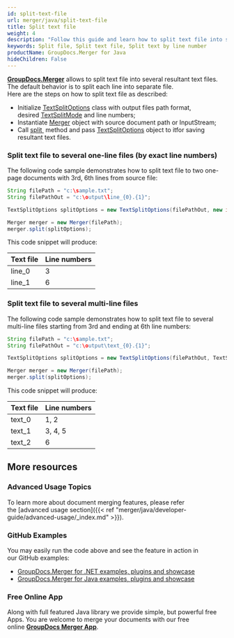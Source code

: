 ```yaml
---
id: split-text-file
url: merger/java/split-text-file
title: Split text file
weight: 4
description: "Follow this guide and learn how to split text file into several resultant files using GroupDocs.Merger for Java API."
keywords: Split file, Split text file, Split text by line number
productName: GroupDocs.Merger for Java
hideChildren: False
---
```

[**GroupDocs.Merger**](https://products.groupdocs.com/merger/java) allows to split text file into several resultant text files. The default behavior is to split each line into separate file.  
Here are the steps on how to split text file as described:

*   Initialize [TextSplitOptions](https://apireference.groupdocs.com/java/merger/com.groupdocs.merger.domain.options/TextSplitOptions) class with output files path format, desired [TextSplitMode](https://apireference.groupdocs.com/java/merger/com.groupdocs.merger.domain.options/TextSplitMode) and line numbers;
*   Instantiate [Merger](https://apireference.groupdocs.com/java/merger/com.groupdocs.merger/Merger) object with source document path or InputStream;
*   Call [split ](https://apireference.groupdocs.com/java/merger/com.groupdocs.merger/Merger#split(com.groupdocs.merger.domain.options.interfaces.ITextSplitOptions)) method and pass [TextSplitOptions](https://apireference.groupdocs.com/java/merger/com.groupdocs.merger.domain.options/TextSplitOptions) object to itfor saving resultant text files.

### Split text file to several one-line files (by exact line numbers)

The following code sample demonstrates how to split text file to two one-page documents with 3rd, 6th lines from source file:

```java
String filePath = "c:\sample.txt";
String filePathOut = "c:\output\line_{0}.{1}";

TextSplitOptions splitOptions = new TextSplitOptions(filePathOut, new int[] { 3, 6 });

Merger merger = new Merger(filePath);
merger.split(splitOptions);
```

This code snippet will produce:

| Text file | Line numbers |
| --- | --- |
| line_0 | 3 |
| line_1 | 6 |

### Split text file to several multi-line files 

The following code sample demonstrates how to split text file to several multi-line files starting from 3rd and ending at 6th line numbers:

```java
String filePath = "c:\sample.txt";
String filePathOut = "c:\output\text_{0}.{1}";

TextSplitOptions splitOptions = new TextSplitOptions(filePathOut, TextSplitMode.Interval, new int[] { 3, 6 });

Merger merger = new Merger(filePath);
merger.split(splitOptions);
```

This code snippet will produce:

| Text file | Line numbers |
| --- | --- |
| text_0 | 1, 2 |
| text_1 | 3, 4, 5 |
| text_2 | 6 |

## More resources
### Advanced Usage Topics 
To learn more about document merging features, please refer the [advanced usage section]({{< ref "merger/java/developer-guide/advanced-usage/_index.md" >}}).

### GitHub Examples 
You may easily run the code above and see the feature in action in our GitHub examples:
*   [GroupDocs.Merger for .NET examples, plugins and showcase](https://github.com/groupdocs-merger/GroupDocs.Merger-for-.NET)    
*   [GroupDocs.Merger for Java examples, plugins and showcase](https://github.com/groupdocs-merger/GroupDocs.Merger-for-Java)

### Free Online App 
Along with full featured Java library we provide simple, but powerful free Apps.
You are welcome to merge your documents with our free online **[GroupDocs Merger App](https://products.groupdocs.app/merger)**.
